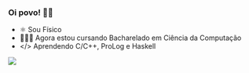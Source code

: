 ### Oi povo! 👋🏻

- ⚛️ Sou Físico
- 👨🏻‍💻 Agora estou cursando Bacharelado em Ciência da Computação
- </> Aprendendo C/C++, ProLog e Haskell 

<picture>
<source 
   srcset="https://github-readme-stats.vercel.app/api?username=rpassosdomingues&show_icons=true&theme=dark"
   media="(prefers-color-scheme: dark)"
/>
 <source
   srcset="https://github-readme-stats.vercel.app/api?username=rpassosdomingues&show_icons=true"
   media="(prefers-color-scheme: dark), (prefers-color-scheme: no-preference)"
/>
 <img src="https://github-readme-stats.vercel.app/api?username=rpassosdomingues&show_icons=true" />
 </picture>
 
